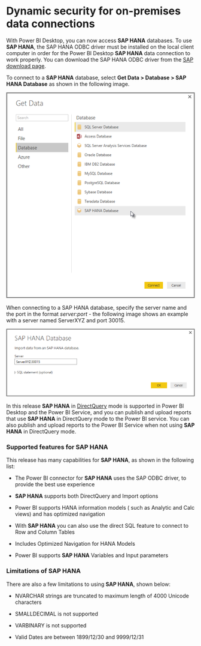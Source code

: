<properties
   pageTitle="Dynamic security for on-premises data connections"
   description="Dynamic security for on-premises data connections"
   services="powerbi"
   documentationCenter=""
   authors="davidiseminger"
   manager="mblythe"
   backup=""
   editor=""
   tags=""
   qualityFocus="no"
   qualityDate=""/>

<tags
   ms.service="powerbi"
   ms.devlang="NA"
   ms.topic="article"
   ms.tgt_pltfrm="NA"
   ms.workload="powerbi"
   ms.date="08/03/2016"
   ms.author="davidi"/>

# Dynamic security for on-premises data connections

With Power BI Desktop, you can now access **SAP HANA** databases. To use **SAP HANA**, the SAP HANA ODBC driver must be installed on the local client computer in order for the Power BI Desktop **SAP HANA** data connection to work properly. You can download the SAP HANA ODBC driver from the [SAP download page](https://support.sap.com/swdc).

To connect to a **SAP HANA** database, select **Get Data &gt; Database &gt; SAP HANA Database** as shown in the following image.

![](media/powerbi-desktop-sap-hana/sap-hana-1.png)

When connecting to a SAP HANA database, specify the server name and the port in the format *server:port* - the following image shows an example with a server named ServerXYZ and port 30015.

![](media/powerbi-desktop-sap-hana/sap-hana-2.png)

In this release **SAP HANA** in [DirectQuery](powerbi-desktop-use-directquery.md) mode is supported in Power BI Desktop and the Power BI Service, and you can publish and upload reports that use **SAP HANA** in DirectQuery mode to the Power BI service. You can also publish and upload reports to the Power BI Service when not using **SAP HANA** in DirectQuery mode.

### Supported features for SAP HANA
This release has many capabilities for **SAP HANA**, as shown in the following list:


-   The Power BI connector for **SAP HANA** uses the SAP ODBC driver, to provide the best use experience

-   **SAP HANA** supports both DirectQuery and Import options

-   Power BI supports HANA information models ( such as Analytic and Calc views) and has optimized navigation

-   With **SAP HANA** you can also use the direct SQL feature to connect to Row and Column Tables

-   Includes Optimized Navigation for HANA Models

-   Power BI supports **SAP HANA** Variables and Input parameters


### Limitations of SAP HANA  
There are also a few limitations to using **SAP HANA**, shown below:


-   NVARCHAR strings are truncated to maximum length of 4000 Unicode characters

-   SMALLDECIMAL is not supported

-   VARBINARY is not supported

-   Valid Dates are between 1899/12/30 and 9999/12/31
